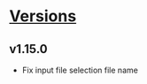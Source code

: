 # [Versions](https://github.com/Tracktor/design-system/releases)

## v1.15.0
- Fix input file selection file name
